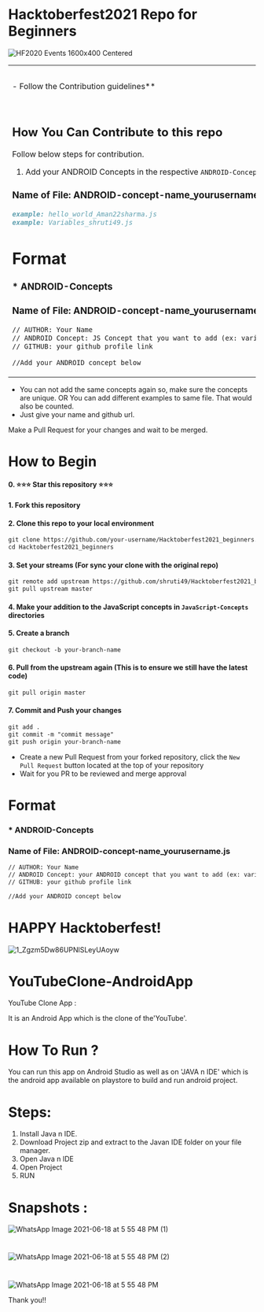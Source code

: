 # Hacktoberfest2021 Repo for Beginners
![HF2020 Events 1600x400 Centered](https://user-images.githubusercontent.com/40789486/135643400-72926541-6437-4ed6-b81a-77cfadbebafb.png)

<table>
  <tr>
  <td>
- Follow the Contribution guidelines**
</td>
<td>
<h6 align="center">Repo Maintainers</h6>
 </td>
</tr>
<tr>
  <td>
    
## How You Can Contribute to this repo
Follow below steps for contribution.
1. Add your ANDROID Concepts in the respective `ANDROID-Concepts` directory
    
### Name of File: ANDROID-concept-name_yourusername.js
```markdown
example: hello_world_Aman22sharma.js
example: Variables_shruti49.js
```
    
# Format

### * ANDROID-Concepts
### Name of File: ANDROID-concept-name_yourusername.js

```markdown
// AUTHOR: Your Name
// ANDROID Concept: JS Concept that you want to add (ex: variable,datatypes etc)
// GITHUB: your github profile link

//Add your ANDROID concept below
```
  </td>
  <td>
     
     <h6 align="center">Aman Sharma<br>Product Engineer<br>@Hylobiz, Banglore (India)</h6>
    <p align="center"><img align="center" src="https://user-images.githubusercontent.com/40789486/136265064-076243f0-51bb-4b78-b967-39ff25f4833d.png" /></p>
    <h6 align="center">Shruti Shastri<br>Software Engineer<br>@32nd, Delhi (India)</h6>
  </td>
</tr>
</table>

<!-- ## How You Can Contribute to this repo
Follow below steps for contribution.
1. Add your JavaScript Concepts in the respective `JavaScript-Concepts` directory

### Name of File: js-concept-name_yourusername.js
```markdown
example: hello_world_Aman22sharma.js
example: Variables_shruti49.js
``` -->

- You can not add the same concepts again so, make sure the concepts are unique. OR You can add different examples to same file. That would also be counted. 
- Just give your name and github url.

Make a Pull Request for your changes and wait to be merged.

# How to Begin
#### 0. :star::star::star: Star this repository :star::star::star:

<!-- ![Copy of Colorful Neon Marble Gaming YouTube Channel Art (1)](https://user-images.githubusercontent.com/40789486/135642232-bfb074a4-fd32-4fa9-84d7-507f72fbaa2a.gif) -->

#### 1. Fork this repository

<!-- ![Copy of Colorful Neon Marble Gaming YouTube Channel Art](https://user-images.githubusercontent.com/40789486/135641797-e71ee5a7-7a4c-4130-8376-2ea2e8ea68e5.gif) -->

#### 2. Clone this repo to your local environment

<!-- 
![Copy of Colorful Neon Marble Gaming YouTube Channel Art (2)](https://user-images.githubusercontent.com/40789486/135642597-fde41ce7-13d3-4021-8350-7fee3f99ad31.gif) -->

```markdown
git clone https://github.com/your-username/Hacktoberfest2021_beginners.git
cd Hacktoberfest2021_beginners
```

#### 3. Set your streams (For sync your clone with the original repo)
```markdown
git remote add upstream https://github.com/shruti49/Hacktoberfest2021_beginners.git
git pull upstream master
```
#### 4. Make your addition to the JavaScript concepts in `JavaScript-Concepts` directories
#### 5. Create a branch
```markdown
git checkout -b your-branch-name
```
#### 6. Pull from the upstream again (This is to ensure we still have the latest code)
```markdown
git pull origin master
```
#### 7. Commit and Push your changes
```markdown
git add .
git commit -m "commit message"
git push origin your-branch-name
```

- Create a new Pull Request from your forked repository, click the `New Pull Request` button located at the top of your repository
- Wait for you PR to be reviewed and merge approval

# Format

### * ANDROID-Concepts
### Name of File: ANDROID-concept-name_yourusername.js

```markdown
// AUTHOR: Your Name
// ANDROID Concept: your ANDROID concept that you want to add (ex: variable,datatypes etc)
// GITHUB: your github profile link

//Add your ANDROID concept below
```


# HAPPY Hacktoberfest!
![1_Zgzm5Dw86UPNlSLeyUAoyw](https://user-images.githubusercontent.com/40789486/94897225-cfac6580-04ac-11eb-9e58-79d821976848.gif)

# YouTubeClone-AndroidApp

YouTube Clone App  :

It is an Android App which is the clone of the'YouTube'.

# How To Run ?

  You can run this app on Android Studio as well as on 'JAVA n IDE' which is the android app available on playstore to build and run android project.
  
 # Steps:
   1. Install Java n IDE.
   2. Download Project zip and extract to the Javan IDE folder on your file manager.
   3. Open Java n IDE
   4. Open Project
   5. RUN


# Snapshots :

![WhatsApp Image 2021-06-18 at 5 55 48 PM (1)](https://user-images.githubusercontent.com/67456816/122592324-c2a6c500-d081-11eb-806e-8cd66c6e7fdc.jpeg)
#
![WhatsApp Image 2021-06-18 at 5 55 48 PM (2)](https://user-images.githubusercontent.com/67456816/122592350-c9353c80-d081-11eb-885f-f1a3188f1392.jpeg)
#
![WhatsApp Image 2021-06-18 at 5 55 48 PM](https://user-images.githubusercontent.com/67456816/122592316-bf133e00-d081-11eb-9d40-9c79ce53c0ad.jpeg)


Thank you!!
